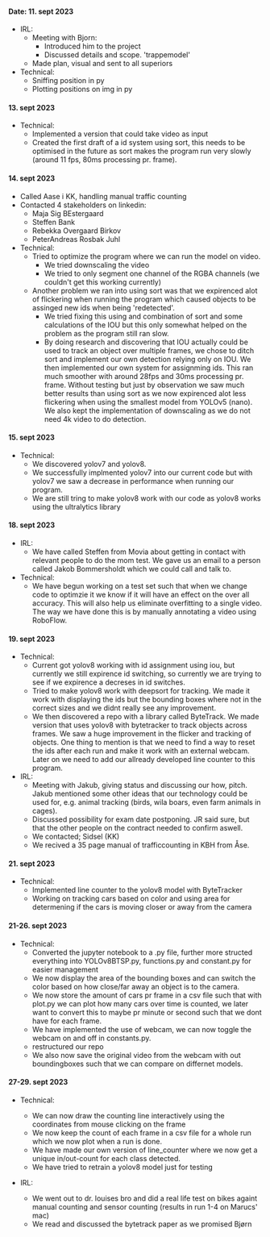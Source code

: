 #### Date: 11. sept 2023  
  - IRL:  
    - Meeting with Bjorn:  
      - Introduced him to the project  
      - Discussed details and scope. 'trappemodel'  
    - Made plan, visual and sent to all superiors  
  - Technical:  
    - Sniffing position in py  
    - Plotting positions on img in py
   
#### 13. sept 2023
  - Technical:
    - Implemented a version that could take video as input
    - Created the first draft of a id system using sort, this needs to be optimised in the future as sort makes the program run very slowly (around 11 fps, 80ms processing pr. frame).

#### 14. sept 2023
- Called Aase i KK, handling manual traffic counting
- Contacted 4 stakeholders on linkedin:
  - Maja Sig BEstergaard
  - Steffen Bank
  - Rebekka Overgaard Birkov
  - PeterAndreas Rosbak Juhl
- Technical:
  - Tried to optimize the program where we can run the model on video.
    - We tried downscaling the video
    - We tried to only segment one channel of the RGBA channels (we couldn't get this working currently)
  - Another problem we ran into using sort was that we expirenced alot of flickering when running the program which caused objects to be assinged new ids when being 'redetected'.
    - We tried fixing this using and combination of sort and some calculations of the IOU but this only somewhat helped on the problem as the program still ran slow.
    - By doing research and discovering that IOU actually could be used to track an object over multiple frames, we chose to ditch sort and implement our own detection relying only on IOU. We then implemented our own system for assignming ids. This ran much smoother with around 28fps and 30ms processing pr. frame. Without testing but just by observation we saw much better results than using sort as we now expirenced alot less flickering when using the smallest model from YOLOv5 (nano). We also kept the implementation of downscaling as we do not need 4k video to do detection.
  
#### 15. sept 2023
  - Technical:
      - We discovered yolov7 and yolov8.
      - We successfully implmented yolov7 into our current code but with yolov7 we saw a decrease in performance when running our program.
      - We are still tring to make yolov8 work with our code as yolov8 works using the ultralytics library

#### 18. sept 2023
- IRL:
  - We have called Steffen from Movia about getting in contact with relevant people to do the mom test. We gave us an email to a person called Jakob Bommersholdt which we could call and talk to.
- Technical:
  - We have begun working on a test set such that when we change code to optimzie it we know if it will have an effect on the over all accuracy. This will also help us eliminate overfitting to a single video. The way we have done this is by manually annotating a video using RoboFlow.
 
#### 19. sept 2023
- Technical:
    - Current got yolov8 working with id assignment using iou, but currently we still expirence id switching, so currently we are trying to see if we expirence a decreses in id switches.
    - Tried to make yolov8 work with deepsort for tracking. We made it work with displaying the ids but the bounding boxes where not in the correct sizes and we didnt really see any improvement.
    - We then discovered a repo with a library called ByteTrack. We made version that uses yolov8 with bytetracker to track objects across frames. We saw a huge improvement in the flicker and tracking of objects. One thing to mention is that we need to find a way to reset the ids after each run and make it work with an external webcam. Later on we need to add our allready developed line counter to this program.
- IRL:
  - Meeting with Jakub, giving status and discussing our how, pitch. Jakub mentioned some other ideas that our technology could be used for, e.g. animal tracking (birds, wila boars, even farm animals in cages).
  - Discussed possibility for exam date postponing. JR said sure, but that the other people on the contract needed to confirm aswell.
  - We contacted; Sidsel (KK)
  - We recived a 35 page manual of trafficcounting in KBH from Åse.

#### 21. sept 2023
- Technical:
  - Implemented line counter to the yolov8 model with ByteTracker
  - Working on tracking cars based on color and using area for determening if the cars is moving closer or away from the camera

#### 21-26. sept 2023
- Technical:
  - Converted the jupyter notebook to a .py file, further more structed everything into YOLOv8BTSP.py, functions.py and constant.py for easier management
  - We now display the area of the bounding boxes and can switch the color based on how close/far away an object is to the camera.
  - We now store the amount of cars pr frame in a csv file such that with plot.py we can plot how many cars over time is counted, we later want to convert this to maybe pr minute or second such that we dont have for each frame.
  - We have implemented the use of webcam, we can now toggle the webcam on and off in constants.py.
  - restructured our repo
  - We also now save the original video from the webcam with out boundingboxes such that we can compare on differnet models.

#### 27-29. sept 2023
- Technical:
  - We can now draw the counting line interactively using the coordinates from mouse clicking on the frame
  - We now keep the count of each frame in a csv file for a whole run which we now plot when a run is done. 
  - We have made our own version of line_counter where we now get a unique in/out-count for each class detected.
  - We have tried to retrain a yolov8 model just for testing

- IRL:
  - We went out to dr. louises bro and did a real life test on bikes againt manual counting and sensor counting (results in run 1-4 on Marucs' mac)
  - We read and discussed the bytetrack paper as we promised Bjørn